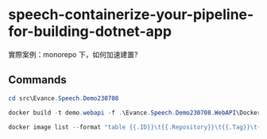 # speech-containerize-your-pipeline-for-building-dotnet-app



實際案例：monorepo 下，如何加速建置?


## Commands

```powershell
cd src\Evance.Speech.Demo230708

docker build -t demo.webapi -f .\Evance.Speech.Demo230708.WebAPI\Dockerfile .

docker image list --format "table {{.ID}}\t{{.Repository}}\t{{.Tag}}\t{{.Size}}"


```

